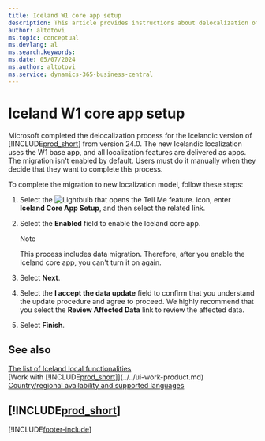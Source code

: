 ```yaml
---
title: Iceland W1 core app setup
description: This article provides instructions about delocalization of the Icelandic version of Dynamics 365 Business Central.
author: altotovi
ms.topic: conceptual
ms.devlang: al
ms.search.keywords:
ms.date: 05/07/2024
ms.author: altotovi
ms.service: dynamics-365-business-central
---
```


# Iceland W1 core app setup

Microsoft completed the delocalization process for the Icelandic version of [!INCLUDE[prod_short](../../includes/prod_short.md)] from version 24.0. The new Icelandic localization uses the W1 base app, and all localization features are delivered as apps. The migration isn't enabled by default. Users must do it manually when they decide that they want to complete this process.

To complete the migration to new localization model, follow these steps:

1. Select the ![Lightbulb that opens the Tell Me feature.](../../media/ui-search/search_small.png "Tell me what you want to do") icon, enter **Iceland Core App Setup**, and then select the related link.
2. Select the **Enabled** field to enable the Iceland core app.

    > [!NOTE]
    > This process includes data migration. Therefore, after you enable the Iceland core app, you can't turn it on again.

3. Select **Next**.
4. Select the **I accept the data update** field to confirm that you understand the update procedure and agree to proceed. We highly recommend that you select the **Review Affected Data** link to review the affected data.
5. Select **Finish**.

## See also

[The list of Iceland local functionalities](iceland-local-functionality.md)  
[Work with [!INCLUDE[prod_short](../../includes/prod_short.md)]](../../ui-work-product.md)  
[Country/regional availability and supported languages](/dynamics365/business-central/dev-itpro/compliance/apptest-countries-and-translations)  

## [!INCLUDE[prod_short](../../includes/free_trial_md.md)]

[!INCLUDE[footer-include](../../includes/footer-banner.md)]
